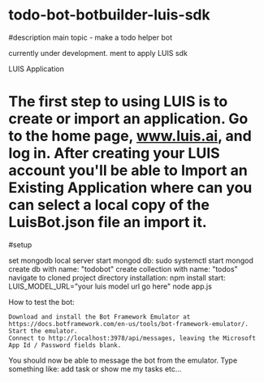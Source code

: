 # todo-bot-botbuilder-luis-sdk

#description
main topic - make a todo helper bot

currently under development.
ment to apply LUIS sdk

LUIS Application

The first step to using LUIS is to create or import an application. Go to the home page, www.luis.ai, and log in. After creating your LUIS account you'll be able to Import an Existing Application where can you can select a local copy of the LuisBot.json file an import it.
========================================================================
#setup

set mongodb local server
start mongod db: sudo systemctl start mongod
create db  with name: "todobot"
create collection  with name: "todos"
navigate to cloned project directory
installation: npm install
start: LUIS_MODEL_URL="your luis model url go here" node app.js

How to test the bot:

    Download and install the Bot Framework Emulator at https://docs.botframework.com/en-us/tools/bot-framework-emulator/.
    Start the emulator.
    Connect to http://localhost:3978/api/messages, leaving the Microsoft App Id / Password fields blank.

You should now be able to message the bot from the emulator.
Type something like: add task or show me my tasks etc...
